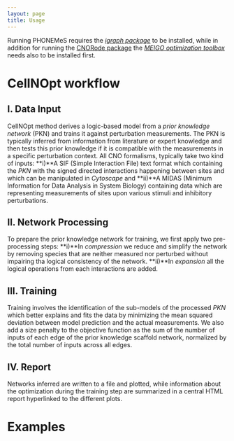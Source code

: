 ```yaml
---
layout: page
title: Usage
---
```


Running PHONEMeS requires the *[igraph package](http://igraph.org/r/)* to be installed, while in addition for running the [CNORode package](https://bioconductor.org/packages/release/bioc/html/CNORode.html) the *[MEIGO optimization toolbox](https://www.bioconductor.org/packages/release/bioc/html/MEIGOR.html)* needs also to be installed first.

# CellNOpt workflow

## I. Data Input

CellNOpt method derives a logic-based model from a *prior knowledge network* (PKN) and trains it against perturbation measurements. The PKN is typically inferred from information from literature or expert knowledge and then tests this prior knowledge if it is compatible with the measurements in a specific perturbation context. All CNO formalisms, typically take two kind of inputs: **i)**A SIF (Simple Interaction File) text format which containing the *PKN* with the signed directed interactions happening between sites and which can be manipulated in *Cytoscape* and **ii)**A MIDAS (Minimum Information for Data Analysis in System Biology) containing data which are representing measurements of sites upon various stimuli and inhibitory perturbations.

## II. Network Processing

To prepare the prior knowledge network for training, we first apply two pre-processing steps: **i)**In *compression* we reduce and simplify the network by removing species that are neither measured nor perturbed without impairing tha logical consistency of the network. **ii)**In *expansion* all the logical operations from each interactions are added.

## III. Training

Training involves the identification of the sub-models of the processed *PKN* which better explains and fits the data by minimizing the mean squared deviation between model prediction and the actual measurements. We also add a size penalty to the objective function as the sum of the number of inputs of each edge of the prior knowledge scaffold network, normalized by the total number of inputs across all edges.

## IV. Report

Networks inferred are written to a file and plotted, while information about the optimization during the training step are summarized in a central HTML report hyperlinked to the different plots.

# Examples
